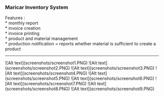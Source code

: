 




<h3>
	Maricar Inventory System
</h3>
<p>
Features : <br>
* monthly report
<br>
* invoice creation
<br>
* invoice printing
<br>
* product and material management
<br>
* production notification = reports whether material is sufficient to create a product
</p>
<hr>
![Alt text](screenshots/screenshot1.PNG)
![Alt text](screenshots/screenshot2.PNG)
![Alt text](screenshots/screenshot3.PNG)
![Alt text](screenshots/screenshot4.PNG)
![Alt text](screenshots/screenshot5.PNG)
![Alt text](screenshots/screenshot6.PNG)
![Alt text](screenshots/screenshot7.PNG)
![Alt text](screenshots/screenshot8.PNG)
![Alt text](screenshots/screenshot9.PNG)

